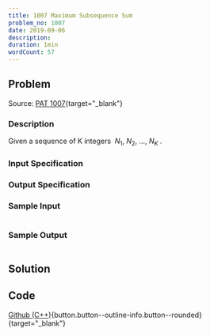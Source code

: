 ```yaml
---
title: 1007 Maximum Subsequence Sum
problem_no: 1007
date: 2019-09-06
description:
duration: 1min
wordCount: 57
---
```


<!--more-->

## Problem

Source: [PAT 1007](https://pintia.cn/problem-sets/994805342720868352/exam/problems/994805514284679168){target="_blank"}

### Description

Given a sequence of K integers ${\ N_1,\ N_2,\ ...,\ N_K\ }$.

### Input Specification



### Output Specification



### Sample Input

```text

```

### Sample Output

```text

```

## Solution

## Code

[Github (C++)](https://github.com/Alomerry/algorithm/blob/master/pat/a/1007){button.button--outline-info.button--rounded}{target="_blank"}


```cpp

```

